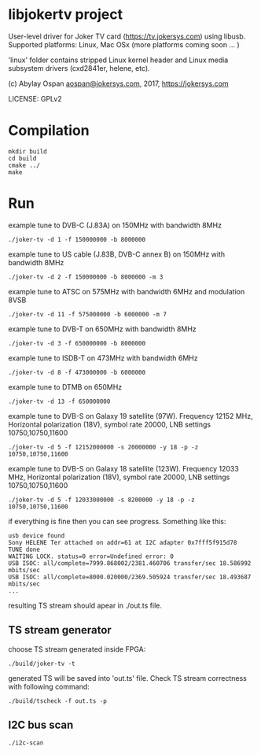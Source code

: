 # libjokertv project

User-level driver for Joker TV card (https://tv.jokersys.com) using libusb.
Supported platforms: Linux, Mac OSx (more platforms coming soon ... )

'linux' folder contains stripped Linux kernel header and Linux media subsystem
drivers (cxd2841er, helene, etc).

(c) Abylay Ospan <aospan@jokersys.com>, 2017, https://jokersys.com

LICENSE: GPLv2

# Compilation
```
mkdir build
cd build
cmake ../
make
```

# Run

example tune to DVB-C (J.83A) on 150MHz with bandwidth 8MHz
```
./joker-tv -d 1 -f 150000000 -b 8000000
```

example tune to US cable (J.83B, DVB-C annex B) on 150MHz with bandwidth 8MHz
```
./joker-tv -d 2 -f 150000000 -b 8000000 -m 3
```

example tune to ATSC on 575MHz with bandwidth 6MHz and modulation 8VSB
```
./joker-tv -d 11 -f 575000000 -b 6000000 -m 7
```

example tune to DVB-T on 650MHz with bandwidth 8MHz
```
./joker-tv -d 3 -f 650000000 -b 8000000
```

example tune to ISDB-T on 473MHz with bandwidth 6MHz
```
./joker-tv -d 8 -f 473000000 -b 6000000
```

example tune to DTMB on 650MHz
```
./joker-tv -d 13 -f 650000000
```

example tune to DVB-S on Galaxy 19 satellite (97W). Frequency 12152 MHz, Horizontal
polarization (18V), symbol rate 20000, LNB settings 10750,10750,11600
```
./joker-tv -d 5 -f 12152000000 -s 20000000 -y 18 -p -z 10750,10750,11600
```

example tune to DVB-S on Galaxy 18 satellite (123W). Frequency 12033 MHz, Horizontal
polarization (18V), symbol rate 20000, LNB settings 10750,10750,11600
```
./joker-tv -d 5 -f 12033000000 -s 8200000 -y 18 -p -z 10750,10750,11600
```

if everything is fine then you can see progress. Something like this:
```
usb device found
Sony HELENE Ter attached on addr=61 at I2C adapter 0x7fff5f915d78
TUNE done
WAITING LOCK. status=0 error=Undefined error: 0 
USB ISOC: all/complete=7999.868002/2381.460706 transfer/sec 18.586992 mbits/sec 
USB ISOC: all/complete=8000.020000/2369.505924 transfer/sec 18.493687 mbits/sec
...
```

resulting TS stream should apear in ./out.ts file.

## TS stream generator
choose TS stream generated inside FPGA:
```
./build/joker-tv -t
```

generated TS will be saved into 'out.ts' file. Check TS stream correctness with
following command:
```
./build/tscheck -f out.ts -p
```

## I2C bus scan
```
./i2c-scan
```
